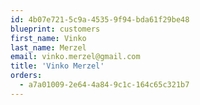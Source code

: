 ```yaml
---
id: 4b07e721-5c9a-4535-9f94-bda61f29be48
blueprint: customers
first_name: Vinko
last_name: Merzel
email: vinko.merzel@gmail.com
title: 'Vinko Merzel'
orders:
  - a7a01009-2e64-4a84-9c1c-164c65c321b7
---
```

